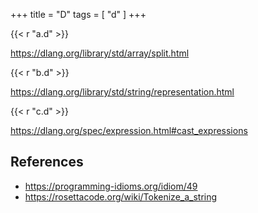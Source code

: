 +++
title = "D"
tags = [ "d" ]
+++

{{< r "a.d" >}}

<https://dlang.org/library/std/array/split.html>

{{< r "b.d" >}}

<https://dlang.org/library/std/string/representation.html>

{{< r "c.d" >}}

<https://dlang.org/spec/expression.html#cast_expressions>

## References

- <https://programming-idioms.org/idiom/49>
- <https://rosettacode.org/wiki/Tokenize_a_string>
